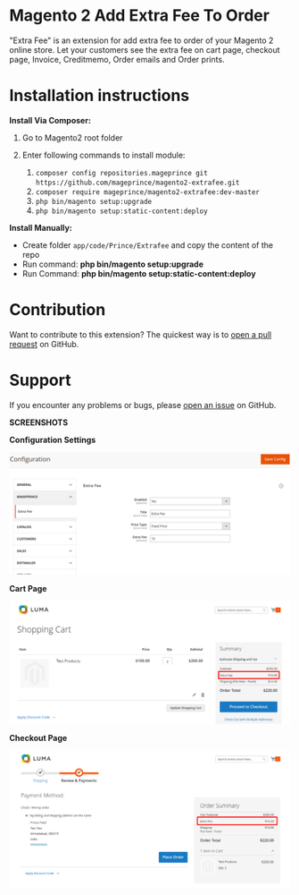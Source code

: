 Magento 2 Add Extra Fee To Order
==============================

"Extra Fee" is an extension for add extra fee to order of your Magento 2 online store. Let your customers see the extra fee on cart page, checkout page, Invoice, Creditmemo, Order emails and Order prints.

Installation instructions
=========================

<b>Install Via Composer:</b>

1. Go to Magento2 root folder

2. Enter following commands to install module:

    1. `composer config repositories.mageprince git https://github.com/mageprince/magento2-extrafee.git`</br>
    2. `composer require mageprince/magento2-extrafee:dev-master` </br>
    3. `php bin/magento setup:upgrade`
    4. `php bin/magento setup:static-content:deploy`
    

<b>Install Manually:</b>

* Create folder `app/code/Prince/Extrafee` and copy the content of the repo 
* Run command:
<b>php bin/magento setup:upgrade</b>
* Run Command:
<b>php bin/magento setup:static-content:deploy</b>

# Contribution

Want to contribute to this extension? The quickest way is to <a href="https://help.github.com/articles/about-pull-requests/">open a pull request</a> on GitHub.

# Support

If you encounter any problems or bugs, please <a href="https://github.com/mageprince/magento2-extrafee/issues">open an issue</a> on GitHub.

<b>SCREENSHOTS</b>

<b>Configuration Settings</b> 

<img src="https://raw.githubusercontent.com/mageprince/all-module-screenshots/master/ExtraFee/configuration.png" alt="admin_Screenshot" border="0"/>

<b>Cart Page</b>

<img src="https://raw.githubusercontent.com/mageprince/all-module-screenshots/master/ExtraFee/cartpage.png" alt="cartPage" border="0"/>

<b>Checkout Page</b>

<img src="https://raw.githubusercontent.com/mageprince/all-module-screenshots/master/ExtraFee/checkoutpage.png" alt="checkout_Page" border="0"/>
